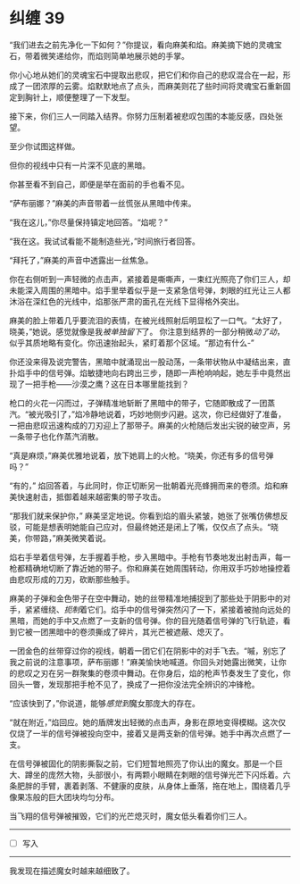 # 纠缠 39

“我们进去之前先净化一下如何？”你提议，看向麻美和焰。麻美摘下她的灵魂宝石，带着微笑递给你，而焰则简单地展示她的手掌。

你小心地从她们的灵魂宝石中提取出悲叹，把它们和你自己的悲叹混合在一起，形成了一团浓厚的云雾。焰默默地点了点头，而麻美则花了些时间将灵魂宝石重新固定到胸针上，顺便整理了一下发型。

接下来，你们三人一同踏入结界。你努力压制着被悲叹包围的本能反感，四处张望。

至少你试图这样做。

但你的视线中只有一片深不见底的黑暗。

你甚至看不到自己，即便是举在面前的手也看不见。

“萨布丽娜？”麻美的声音带着一丝慌张从黑暗中传来。

“我在这儿，”你尽量保持镇定地回答。“焰呢？”

“我在这。我试试看能不能制造些光，”时间旅行者回答。

“拜托了，”麻美的声音中透露出一丝焦急。

你在右侧听到一声轻微的点击声，紧接着是嘶嘶声，一束红光照亮了你们三人，却未能深入周围的黑暗中。焰手里举着似乎是一支紧急信号弹，刺眼的红光让三人都沐浴在深红色的光线中，焰那张严肃的面孔在光线下显得格外突出。

麻美的脸上带着几乎要流泪的表情，在被光线照射后明显松了一口气。“太好了，晓美，”她说。感觉就像是我*被单独留下*了。
你注意到结界的一部分稍微*动了动*，似乎其质地略有变化。你迅速抬起头，紧盯着那个区域。“那边有什么-”

你还没来得及说完警告，黑暗中就涌现出一股动荡，一条带状物从中凝结出来，直扑焰手中的信号弹。焰敏捷地向右跨出三步，随即一声枪响响起，她左手中竟然出现了一把手枪——沙漠之鹰？这在日本哪里能找到？

枪口的火花一闪而过，子弹精准地斩断了黑暗中的带子，它随即散成了一团蒸汽。“被光吸引了，”焰冷静地说着，巧妙地侧步闪避。这次，你已经做好了准备，一把由悲叹迅速构成的刀刃迎上了那带子。麻美的火枪随后发出尖锐的破空声，另一条带子也化作蒸汽消散。

“真是麻烦，”麻美优雅地说着，放下她肩上的火枪。“晓美，你还有多的信号弹吗？”

“有的，” 焰回答着，与此同时，你正切断另一批朝着光亮蜂拥而来的卷须。焰和麻美快速射击，抵御着越来越密集的带子攻击。

“那我们就来保护你，” 麻美坚定地说。你看到焰的眉头紧皱，她张了张嘴仿佛想反驳，可能是想表明她能自己应对，但最终她还是闭上了嘴，仅仅点了点头。“晓美，你带路，”麻美微笑着说。

焰右手举着信号弹，左手握着手枪，步入黑暗中。手枪有节奏地发出射击声，每一枪都精确地切断了靠近她的带子。你和麻美在她周围转动，你用双手巧妙地操控着由悲叹形成的刀刃，砍断那些触手。

麻美的子弹和金色带子在空中舞动，她的丝带精准地捕捉到了那些处于阴影中的对手，紧紧缠绕、*扼制*着它们。焰手中的信号弹突然闪了一下，紧接着被抛向远处的黑暗，而她的手中又点燃了一支新的信号弹。你的目光随着信号弹的飞行轨迹，看到它被一团黑暗中的卷须撕成了碎片，其光芒被遮蔽、熄灭了。

一团金色的丝带穿过你的视线，朝着一团它们在阴影中的对手飞去。“嘁，别忘了我之前说的注意事项，萨布丽娜！”麻美愉快地喊道。你回头对她露出微笑，让你的悲叹之刃在另一群聚集的卷须中舞动。在你身后，焰的枪声节奏发生了变化，你回头一瞥，发现那把手枪不见了，换成了一把你没法完全辨识的冲锋枪。

“应该快到了，”你说道，能够*感觉到*魔女那庞大的存在。

“就在附近，”焰回应。她的盾牌发出轻微的点击声，身影在原地变得模糊。这次仅仅烧了一半的信号弹被投向空中，接着又是两支新的信号弹。她手中再次点燃了一支。

在信号弹被固化的阴影撕裂之前，它们短暂地照亮了你认出的魔女。那是一个巨大、蹲坐的庞然大物，头部很小，有两颗小眼睛在刺眼的信号弹光芒下闪烁着。六条肥胖的手臂，裹着剥落、不健康的皮肤，从身体上垂落，拖在地上，围绕着几乎像果冻般的巨大团块均匀分布。

当飞翔的信号弹被摧毁，它们的光芒熄灭时，魔女低头看着你们三人。

---

- [ ] 写入

---

我发现在描述魔女时越来越细致了。
